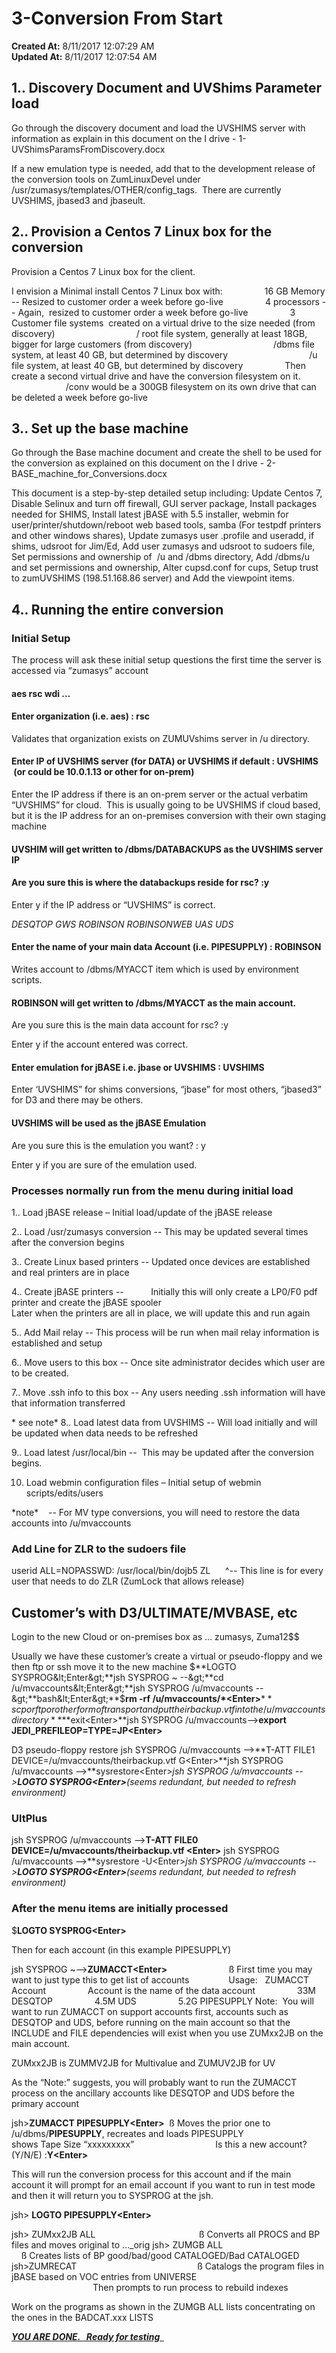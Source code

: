 # 3-Conversion From Start

**Created At:** 8/11/2017 12:07:29 AM  
**Updated At:** 8/11/2017 12:07:54 AM  


## 1.. Discovery Document and UVShims Parameter load

Go through the discovery document and load the UVSHIMS server with information as explain in this document on the I drive - 1-UVShimsParamsFromDiscovery.docx

If a new emulation type is needed, add that to the development release of the conversion tools on ZumLinuxDevel under /usr/zumasys/templates/OTHER/config\_tags.  There are currently UVSHIMS, jbased3 and jbaseult.

## 2.. Provision a Centos 7 Linux box for the conversion

Provision a Centos 7 Linux box for the client.

I envision a Minimal install Centos 7 Linux box with:
                16 GB Memory -- Resized to customer order a week before go-live
                4 processors -- Again,  resized to customer order a week before go-live
                3 Customer file systems  created on a virtual drive to the size needed (from discovery)
                                / root file system, generally at least 18GB, bigger for large customers (from discovery)
                                /dbms file system, at least 40 GB, but determined by discovery
                                /u file system, at least 40 GB, but determined by discovery
                Then create a second virtual drive and have the conversion filesystem on it.
                                /conv would be a 300GB filesystem on its own drive that can be deleted a week before go-live

## 3.. Set up the base machine

Go through the Base machine document and create the shell to be used for the conversion as explained on this document on the I drive - 2-BASE\_machine\_for\_Conversions.docx

This document is a step-by-step detailed setup including: Update Centos 7, Disable Selinux and turn off firewall, GUI server package, Install packages needed for SHIMS, Install latest jBASE with 5.5 installer, webmin for user/printer/shutdown/reboot web based tools, samba (For testpdf printers and other windows shares), Update zumasys user .profile and useradd, if shims, udsroot for Jim/Ed, Add user zumasys and udsroot to sudoers file, Set permissions and ownership of  /u and /dbms directory, Add /dbms/u and set permissions and ownership, Alter cupsd.conf for cups, Setup trust to zumUVSHIMS (198.51.168.86 server) and Add the viewpoint items.

## 4.. Running the entire conversion

### Initial Setup

The process will ask these initial setup questions the first time the server is accessed via “zumasys” account

#### aes rsc wdi …

#### Enter organization (i.e. aes) : rsc

Validates that organization exists on ZUMUVshims server in /u directory.

#### Enter IP of UVSHIMS server (for DATA) or UVSHIMS if default : UVSHIMS  (or could be 10.0.1.13 or other for on-prem)

Enter the IP address if there is an on-prem server or the actual verbatim “UVSHIMS” for cloud.  This is usually going to be UVSHIMS if cloud based, but it is the IP address for an on-premises conversion with their own staging machine

#### UVSHIM will get written to /dbms/DATABACKUPS as the UVSHIMS server IP

#### Are you sure this is where the databackups reside for rsc? :y

Enter y if the IP address or “UVSHIMS” is correct.

*DESQTOP
GWS
ROBINSON
ROBINSONWEB
UAS
UDS*

#### Enter the name of your main data Account (i.e. PIPESUPPLY) : ROBINSON

Writes account to /dbms/MYACCT item which is used by environment scripts.

#### ROBINSON will get written to /dbms/MYACCT as the main account.
Are you sure this is the main data account for rsc? :y

Enter y if the account entered was correct.

#### Enter emulation for jBASE i.e. jbase or UVSHIMS : UVSHIMS

Enter ‘UVSHIMS” for shims conversions, “jbase” for most others, “jbased3” for D3 and there may be others.

#### UVSHIMS will be used as the jBASE Emulation
Are you sure this is the emulation you want? : y

Enter y if you are sure of the emulation used.

### Processes normally run from the menu during initial load

1.. Load jBASE release – Initial load/update of the jBASE release

2.. Load /usr/zumasys conversion -- This may be updated several times after the conversion begins

3.. Create Linux based printers -- Updated once devices are established and real printers are in place

4.. Create jBASE printers --           Initially this will only create a LP0/F0 pdf printer and create the jBASE spooler
                                                                Later when the printers are all in place, we will update this and run again

5.. Add Mail relay -- This process will be run when mail relay information is established and setup

6.. Move users to this box -- Once site administrator decides which user are to be created.

7.. Move .ssh info to this box -- Any users needing .ssh information will have that information transferred

\* see note\* 8.. Load latest data from UVSHIMS -- Will load initially and will be updated when data needs to be refreshed

9.. Load latest /usr/local/bin --  This may be updated after the conversion begins.

10. Load webmin configuration files – Initial setup of webmin scripts/edits/users

\*note\*    -- For MV type conversions, you will need to restore the data accounts into /u/mvaccounts

### Add Line for ZLR to the sudoers file

userid ALL=NOPASSWD: /usr/local/bin/dojb5 ZL
     ^-- This line is for every user that needs to do ZLR (ZumLock that allows release)

## Customer’s with D3/ULTIMATE/MVBASE, etc

Login to the new Cloud or on-premises box as … zumasys, Zuma12$$

Usually we have these customer’s create a virtual or pseudo-floppy and we then ftp or ssh move it to the new machine
$**LOGTO SYSPROG&lt;Enter&gt;**jsh SYSPROG ~ --&gt;**cd /u/mvaccounts&lt;Enter&gt;**jsh SYSPROG /u/mvaccounts --&gt;**bash&lt;Enter&gt;**$**rm -rf /u/mvaccounts/\*&lt;Enter&gt;**$**scp or ftp or other form of transport and put theirbackup.vtf into the /u/mvaccounts directory**$**exit&lt;Enter&gt;**jsh SYSPROG /u/mvaccounts--&gt;**export JEDI\_PREFILEOP=TYPE=JP&lt;Enter&gt;**

D3 pseudo-floppy restore
jsh SYSPROG /u/mvaccounts --&gt;**T-ATT FILE1 DEVICE=/u/mvaccounts/theirbackup.vtf G&lt;Enter&gt;**jsh SYSPROG /u/mvaccounts --&gt;**sysrestore&lt;Enter&gt;**jsh SYSPROG /u/mvaccounts --&gt;**LOGTO SYSPROG&lt;Enter&gt;***(seems redundant, but needed to refresh environment)*

### UltPlus

jsh SYSPROG /u/mvaccounts --&gt;**T-ATT FILE0 DEVICE=/u/mvaccounts/theirbackup.vtf &lt;Enter&gt;**
jsh SYSPROG /u/mvaccounts --&gt;**sysrestore -U&lt;Enter&gt;**jsh SYSPROG /u/mvaccounts --&gt;**LOGTO SYSPROG&lt;Enter&gt;***(seems redundant, but needed to refresh environment)*

### After the menu items are initially processed

$**LOGTO SYSPROG&lt;Enter&gt;**

Then for each account (in this example PIPESUPPLY)

jsh SYSPROG ~--&gt;**ZUMACCT&lt;Enter&gt;**                         ß First time you may want to just type this to get list of accounts                Usage:   ZUMACCT Account
                Account is the name of the data account
                33M DESQTOP
                4.5M UDS
                5.2G PIPESUPPLY
Note:  You will want to run ZUMACCT on support accounts first, accounts
such as DESQTOP and UDS, before running on the main account so that the
INCLUDE and FILE dependencies will exist when you use ZUMxx2JB on the
main account.

ZUMxx2JB is ZUMMV2JB for Multivalue and ZUMUV2JB for UV

As the “Note:” suggests, you will probably want to run the ZUMACCT process on the ancillary accounts like DESQTOP and UDS before the primary account

jsh&gt;**ZUMACCT PIPESUPPLY&lt;Enter&gt;**  ß Moves the prior one to /u/dbms/**PIPESUPPLY**, recreates and loads PIPESUPPLY
                                shows Tape Size “xxxxxxxxx”
                                Is this a new account? (Y/N/E) :**Y&lt;Enter&gt;**

This will run the conversion process for this account and if the main account it will prompt for an
email account if you want to run in test mode and then it will return you to SYSPROG at the jsh.

jsh&gt; **LOGTO PIPESUPPLY&lt;Enter&gt;**

jsh&gt; ZUMxx2JB ALL                                          ß Converts all PROCS and BP files and moves original to …\_orig
jsh&gt; ZUMGB ALL                                               ß Creates lists of BP good/bad/good CATALOGED/Bad CATALOGED
jsh&gt;ZUMRECAT                                                 ß Catalogs the program files in jBASE based on VOC entries from UNIVERSE
                                                                                     Then prompts to run process to rebuild indexes

Work on the programs as shown in the ZUMGB ALL lists concentrating on the ones in the BADCAT.xxx LISTS

***<u>YOU ARE DONE. &nbsp; Ready for testing &nbsp; </u>***
